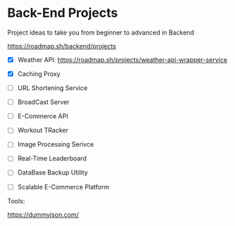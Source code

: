 # Back-End Projects


Project ideas to take you from beginner to advanced in Backend

https://roadmap.sh/backend/projects

- [x] Weather API: https://roadmap.sh/projects/weather-api-wrapper-service
- [x] Caching Proxy
- [ ] URL Shortening Service
- [ ] BroadCast Server
- [ ] E-Commerce API
- [ ] Workout TRacker
- [ ] Image Processing Serivce
- [ ] Real-Time Leaderboard
- [ ] DataBase Backup Utility
- [ ] Scalable E-Commerce Platform




Tools:

https://dummyjson.com/


